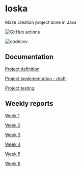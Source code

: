 # loska

Maze creation project done in Java

![GitHub actions](https://github.com/koedi/tira-loska/workflows/Java%20CI%20with%20Gradle/badge.svg)

![codecov](https://codecov.io/gh/koedi/tira-loska/branch/main/graph/badge.svg?token=2C8QYF8DPV)


## Documentation

[Project definition](https://github.com/koedi/tira-loska/blob/main/documentation/definition.md)

[Project implementation - draft](https://github.com/koedi/tira-loska/blob/main/documentation/implementation.md)

[Project testing](https://github.com/koedi/tira-loska/blob/main/documentation/testing.md)
[]()



## Weekly reports

[Week 1](https://github.com/koedi/tira-loska/blob/main/documentation/week1.md)

[Week 2](https://github.com/koedi/tira-loska/blob/main/documentation/week2.md)

[Week 3](https://github.com/koedi/tira-loska/blob/main/documentation/week3.md)

[Week 4](https://github.com/koedi/tira-loska/blob/main/documentation/week4.md)

[Week 5](https://github.com/koedi/tira-loska/blob/main/documentation/week5.md)

[Week 6](https://github.com/koedi/tira-loska/blob/main/documentation/week6.md)
